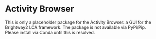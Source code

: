 # Activity Browser

This is only a placeholder package for the Activity Browser: a GUI for the Brightway2 LCA framework. The package is not 
available via PyPi/Pip. Please install via Conda until this is resolved.
